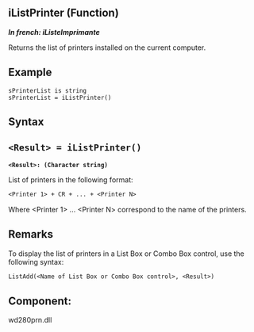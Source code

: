 
## iListPrinter (Function)

***In french: iListeImprimante***



<a name="XUse"></a>
<a name="Use"></a>
<a name="description"></a>
Returns the list of printers installed on the current computer.


<a name="Example1"></a>
<a name="sample_code"></a>

## Example


```wl
sPrinterList is string
sPrinterList = iListPrinter()
```

<a name="XSYNTAX"></a>
<a name="SYNTAX1"></a>

## Syntax

`<Result> = iListPrinter()`
---

**`<Result>: (Character string)`**

List of printers in the following format:

```txt
<Printer 1> + CR + ... + <Printer N>
```

Where &lt;Printer 1&gt; ... &lt;Printer N&gt; correspond to the name of the printers.  



<a name="NOTE0"></a>
<a name="NOTE0_1"></a>

## Remarks
To display the list of printers in a List Box or Combo Box control, use the following syntax:


```txt
ListAdd(<Name of List Box or Combo Box control>, <Result>)
```


<a name="XComponent"></a>

## Component:
wd280prn.dll
